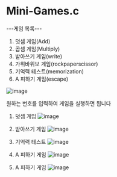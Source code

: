 # Mini-Games.c
---게임 목록---
1. 덧셈 게임(Add)
2. 곱셈 게임(Multiply)
3. 받아쓰기 게임(write)
4. 가위바위보 게임(rockpaperscissor)
5. 기억력 테스트(memorization)
6. A 피하기 게임(escape)

![image](https://user-images.githubusercontent.com/64398993/147630847-c1d1527d-6c9c-476e-a7a7-72337b5c3101.png)

원하는 번호를 입력하여 게임을 실행하면 됩니다

1. 덧셈 게임
![image](https://user-images.githubusercontent.com/64398993/147631108-8a7915c7-b5cc-4744-9e71-f05011d5d7cf.png)

2. 받아쓰기 게임
![image](https://user-images.githubusercontent.com/64398993/147631131-f623eec7-a4d3-4d23-9e7e-c616a4a4c8b3.png)

3. 기억력 테스트
![image](https://user-images.githubusercontent.com/64398993/147631156-6c819194-3049-4e7e-81a4-c3055179bb3f.png)

4. A 피하기 게임
![image](https://user-images.githubusercontent.com/64398993/147631170-12d51f35-0fff-46fd-b355-0eef10a591be.png)

5. A 피하기 게임
![image](https://user-images.githubusercontent.com/64398993/147631181-2b79775b-b89c-4945-b8a8-a79c4b5613cf.png)
